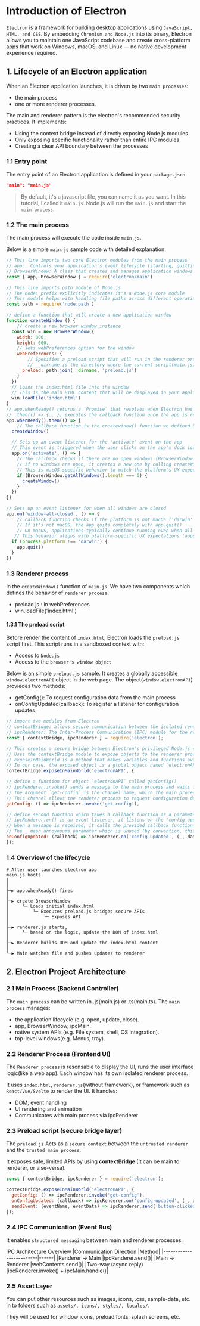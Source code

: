 # Introduction of Electron

`Electron` is a framework for building desktop applications using `JavaScript, HTML, and CSS`. By embedding `Chromium and Node.js` into its binary, 
Electron allows you to maintain one JavaScript codebase and create cross-platform apps that work on Windows, macOS, and Linux — no native development experience required.

## 1. Lifecycle of an Electron application

When an Electron application launches, it is driven by two `main processes`: 
- the main process
- one or more renderer processes.

The main and renderer pattern is the electron's recommended security practices. It implements:
- Using the context bridge instead of directly exposing Node.js modules
- Only exposing specific functionality rather than entire IPC modules
- Creating a clear API boundary between the processes

### 1.1 Entry point

The entry point of an Electron application is defined in your `package.json`:

```json
"main": "main.js"
```

> By default, it's a javascript file, you can name it as you want. 
> In this tutorial, I called it `main.js`.
> Node.js will run the `main.js` and start the `main process`.

### 1.2 The main process

The main process will execute the code inside `main.js`.

Below is a simple `main.js` sample code with detailed explanation:

```js
// This line imports two core Electron modules from the main process
// app:  Controls your application's event lifecycle (starting, quitting, etc.)
// BrowserWindow: A class that creates and manages application windows
const { app, BrowserWindow } = require('electron/main')

// This line imports path module of Node.js
// The node: prefix explicitly indicates it's a Node.js core module
// This module helps with handling file paths across different operating systems
const path = require('node:path')

// define a function that will create a new application window
function createWindow () {
    // create a new browser window instance
  const win = new BrowserWindow({
    width: 800,
    height: 600,
    // sets webPreferences option for the window
    webPreferences: {
        // Specifies a preload script that will run in the renderer process before web content begins loading
        // __dirname is the directory where the current script(main.js) is located
      preload: path.join(__dirname, 'preload.js')
    }
  })
  // Loads the index.html file into the window
  // This is the main HTML content that will be displayed in your application
  win.loadFile('index.html')
}
// app.whenReady() returns a `Promise` that resolves when Electron has initialized
// .then(() => {...}) executes the callback function once the app is ready
app.whenReady().then(() => {
    // The callback function is the createwinow() function we defined before that simply creates the main application window
  createWindow()

  // Sets up an event listener for the 'activate' event on the app
  // This event is triggered when the user clicks on the app's dock icon (macOS) or taskbar icon
  app.on('activate', () => {
    // The callback checks if there are no open windows (BrowserWindow.getAllWindows().length === 0)
    // If no windows are open, it creates a new one by calling createWindow()
    // This is macOS-specific behavior to match the platform's UX expectations
    if (BrowserWindow.getAllWindows().length === 0) {
      createWindow()
    }
  })
})

// Sets up an event listener for when all windows are closed
app.on('window-all-closed', () => {
    // callback function checks if the platform is not macOS ('darwin' is the identifier for macOS)
    // If it's not macOS, the app quits completely with app.quit()
    // On macOS, applications typically continue running even when all windows are closed
   // This behavior aligns with platform-specific UX expectations (apps stay running in the dock on macOS)
  if (process.platform !== 'darwin') {
    app.quit()
  }
})
```

### 1.3 Renderer process 

In the `createWindow()` function of `main.js`. We have two components which defines the behavior of `renderer process`.
- preload.js : in webPreferences
- win.loadFile('index.html')


#### 1.3.1 The preload script

Before render the content of `index.html`, Electron loads the `preload.js` script first. This script runs in a sandboxed context with:
- Access to `Node.js`
- Access to the `browser's window object`

Below is an simple `preload.js` sample. It creates a globally accessible `window.electronAPI` object in the web page.
The object(`window.electronAPI`) proviedes two methods:
- getConfig(): To request configuration data from the main process
- onConfigUpdated(callback): To register a listener for configuration updates

```js
// import two modules from Electron
// contextBridge: allows secure communication between the isolated renderer process and the main process
// ipcRenderer: The Inter-Process Communication (IPC) module for the renderer process, used to send messages to and receive messages from the main process
const { contextBridge, ipcRenderer } = require('electron');

// This creates a secure bridge between Electron's privileged Node.js environment and the isolated web page context
// Uses the contextBridge module to expose objects to the renderer process context 
// exposeInMainWorld is a method that makes variables and functions available to the webpage's JavaScript context
// In our case, the exposed object is a global object named `electronAPI`.
contextBridge.exposeInMainWorld('electronAPI', {

// define a function for object `electronAPI` called getConfig()
// ipcRenderer.invoke() sends a message to the main process and waits for a response (returns a Promise)
// The argument `get-config` is the channel name, which the main process listens for
// This channel allows the renderer process to request configuration data from the main process
getConfig: () => ipcRenderer.invoke('get-config'),

// define second function which takes a callback function as a parameter. It allows the renderer process to be notified when configuration changes occur
// ipcRenderer.on() is an event listener, it listens on the 'config-updated' channel for messages from the main process
// When a message is received, it calls the provided callback function with the data received
// The _ mean annoynoums parameter which is unused (by convention, this represents the event object from IPC)
onConfigUpdated: (callback) => ipcRenderer.on('config-updated', (_, data) => callback(data)),
});
```



### 1.4 Overview of the lifecycle

```text
# After user launches electron app 
main.js boots
│
│
├─▶ app.whenReady() fires
│
├─▶ create BrowserWindow 
│     └─ Loads initial index.html
│         └─ Executes preload.js bridges secure APIs
│             └─ Exposes API
│
├─▶ renderer.js starts, 
│     └─ based on the logic, update the DOM of index.html
│
├─▶ Renderer builds DOM and update the index.html content
│
└─▶ Main watches file and pushes updates to renderer

```

## 2. Electron Project Architecture

### 2.1 Main Process (Backend Controller)

The `main process` can be written in .js(main.js) or .ts(main.ts). The `main process` manages:
 - the application lifecycle (e.g. open, update, close).
 - app, BrowserWindow, ipcMain.
 - native system APIs (e.g. File system, shell, OS integration).
 - top-level windows(e.g. Menus, tray).

### 2.2 Renderer Process (Frontend UI)

The `Renderer process` is resonsable to display the UI, runs the user interface logic(like a web app). Each window has its own isolated renderer process.

It uses `index.html`, `renderer.js`(without framework), or framework such as `React/Vue/Svelte` to render the UI. It handles:
- DOM, event handling
- UI rendering and animation
- Communicates with main process via ipcRenderer

### 2.3 Preload script (secure bridge layer)

The `preload.js` Acts as a `secure context` between the `untrusted renderer` and the `trusted main process`.

It exposes safe, limited APIs by using **contextBridge** (It can be main to renderer, or vise-versa).

```js
const { contextBridge, ipcRenderer } = require('electron');

contextBridge.exposeInMainWorld('electronAPI', {
  getConfig: () => ipcRenderer.invoke('get-config'),
  onConfigUpdated: (callback) => ipcRenderer.on('config-updated', (_, data) => callback(data)),
  sendEvent: (eventName, eventData) => ipcRenderer.send('button-clicked', eventName, eventData)
});
```

### 2.4 IPC Communication (Event Bus)

It enables `structured messaging` between main and renderer processes.

IPC Architecture Overview
|Communication Direction	|Method|
|-------------------------|------|
|Renderer → Main	|ipcRenderer.send()|
|Main → Renderer	|webContents.send()|
|Two-way (async reply)	|ipcRenderer.invoke() + ipcMain.handle()|


### 2.5 Asset Layer

You can put other resources such as images, icons, .css, sample-data, etc. in to folders such as `assets/, icons/, styles/, locales/`.

They will be used for window icons, preload fonts, splash screens, etc.